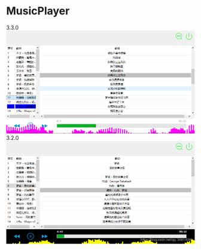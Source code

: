 # MusicPlayer
3.3.0
![3.3.0](https://github.com/guidestars/images/blob/master/20191227155722827.jpg "Java MusicPlayer 3.3.0")
3.2.0
![3.2.0](https://github.com/guidestars/images/blob/master/20191224155722827.png "Java MusicPlayer 3.2.0")
